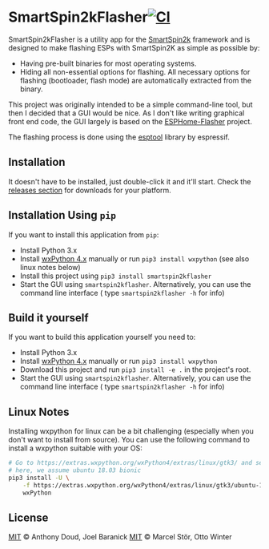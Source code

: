 # SmartSpin2kFlasher[![CI](https://github.com/SmartSpin2K/SmartSpin2kFlasher/actions/workflows/build.yml/badge.svg)](https://github.com/SmartSpin2K/SmartSpin2kFlasher/actions/workflows/build.yml)

SmartSpin2kFlasher is a utility app for the [SmartSpin2k](https://github.com/doudar/SmartSpin2K)
framework and is designed to make flashing ESPs with SmartSpin2K as simple as possible by:

 * Having pre-built binaries for most operating systems.
 * Hiding all non-essential options for flashing. All necessary options for flashing
   (bootloader, flash mode) are automatically extracted from the binary.

This project was originally intended to be a simple command-line tool,
but then I decided that a GUI would be nice. As I don't like writing graphical
front end code, the GUI largely is based on the
[ESPHome-Flasher](https://github.com/esphome/esphome-flasher)
project.

The flashing process is done using the [esptool](https://github.com/espressif/esptool)
library by espressif.

## Installation

It doesn't have to be installed, just double-click it and it'll start.
Check the [releases section](https://github.com/SmartSpin2K/SmartSpin2kFlasher/releases)
for downloads for your platform.

## Installation Using `pip`

If you want to install this application from `pip`:

- Install Python 3.x
- Install [wxPython 4.x](https://wxpython.org/) manually or run `pip3 install wxpython` (see also linux notes below)
- Install this project using `pip3 install smartspin2kflasher`
- Start the GUI using `smartspin2kflasher`. Alternatively, you can use the command line interface (
  type `smartspin2kflasher -h` for info)

## Build it yourself

If you want to build this application yourself you need to:

- Install Python 3.x
- Install [wxPython 4.x](https://wxpython.org/) manually or run `pip3 install wxpython`
- Download this project and run `pip3 install -e .` in the project's root.
- Start the GUI using `smartspin2kflasher`. Alternatively, you can use the command line interface (
  type `smartspin2kflasher -h` for info)


## Linux Notes

Installing wxpython for linux can be a bit challenging (especially when you don't want to install from source).
You can use the following command to install a wxpython suitable with your OS:

```bash
# Go to https://extras.wxpython.org/wxPython4/extras/linux/gtk3/ and select the correct OS type
# here, we assume ubuntu 18.03 bionic
pip3 install -U \
    -f https://extras.wxpython.org/wxPython4/extras/linux/gtk3/ubuntu-18.04 \
    wxPython
```

## License

[MIT](http://opensource.org/licenses/MIT) © Anthony Doud, Joel Baranick
[MIT](http://opensource.org/licenses/MIT) © Marcel Stör, Otto Winter
